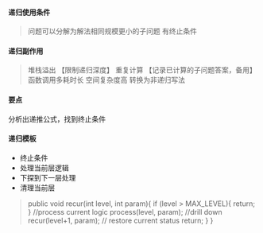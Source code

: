 #### 递归使用条件
> 问题可以分解为解法相同规模更小的子问题
> 有终止条件

#### 递归副作用
> 堆栈溢出 【限制递归深度】
> 重复计算 【记录已计算的子问题答案，备用】
> 函数调用多耗时长 
> 空间复杂度高 
> 转换为非递归写法

#### 要点
 分析出递推公式，找到终止条件

#### 递归模板
- 终止条件
- 处理当前层逻辑
- 下探到下一层处理
- 清理当前层
> public void recur(int level, int param){
       if (level > MAX_LEVEL){
               return;
           }
           //process current logic
           process(level, param);
           //drill down
           recur(level+1, param);
           // restore current status
           return;
       }
}
